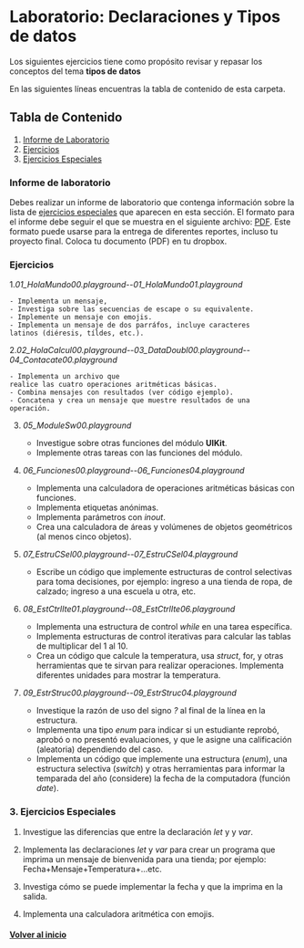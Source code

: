 # Laboratorio: Declaraciones y Tipos de datos<a name="LabTiposDeDatos"></a>

Los siguientes ejercicios tiene como propósito revisar y repasar los 
conceptos del tema **tipos de datos**

En las siguientes líneas encuentras la tabla de contenido de esta carpeta.

## Tabla de Contenido
1. [Informe de Laboratorio](#InfLabPDF)
2. [Ejercicios](#ejercicios)
3. [Ejercicios Especiales](#ejerciciosespeciales)
<!---
4. [Referencias](#referencias)
--->
### Informe de laboratorio<a name="InfLabPDF"></a>

Debes realizar un informe de laboratorio que contenga información sobre la 
lista de [ejercicios especiales](#ejerciciosespeciales) que aparecen en 
esta sección. El formato para el informe 
debe seguir el que se muestra en el siguiente archivo:
[PDF](https://www.dropbox.com/s/f0yia01yn2i1ozw/gral-templete.pdf?dl=0). 
Este formato puede usarse para la entrega de diferentes reportes, incluso 
tu proyecto final. Coloca tu documento (PDF) en tu dropbox.

### Ejercicios<a name="ejercicios"></a>

1.*01_HolaMundo00.playground*--*01_HolaMundo01.playground*

	- Implementa un mensaje, 
	- Investiga sobre las secuencias de escape o su equivalente.
	- Implemente un mensaje con emojis.
	- Implementa un mensaje de dos parráfos, incluye caracteres 
	latinos (diéresis, tíldes, etc.).

2.*02_HolaCalcul00.playground*--*03_DataDoubl00.playground*--
	*04_Contacate00.playground*

	- Implementa un archivo que 
	realice las cuatro operaciones aritméticas básicas. 
	- Combina mensajes con resultados (ver código ejemplo).
	- Concatena y crea un mensaje que muestre resultados de una 
	operación.

3. *05_ModuleSw00.playground*
	- Investigue sobre otras funciones del módulo **UIKit**.
	- Implemente otras tareas con las funciones del módulo.
	
4. *06_Funciones00.playground*--*06_Funciones04.playground*
	- Implementa una calculadora de operaciones aritméticas 
	básicas con funciones.
	- Implementa etiquetas anónimas.
	- Implementa parámetros con _inout_.
	- Crea una calculadora de áreas y volúmenes de 
	objetos geométricos (al menos cinco objetos).
	
5. *07_EstruCSel00.playground*--*07_EstruCSel04.playground*	
	- Escribe un código que implemente estructuras de control 
	selectivas para toma decisiones, por ejemplo: ingreso a una 
	tienda de ropa, de calzado; ingreso a una escuela u otra, etc.
	
6. *08_EstCtrlIte01.playground*--*08_EstCtrlIte06.playground*
	- Implementa una estructura de control _while_ en una tarea 
	específica.
	- Implementa estructuras de control iterativas para calcular 
	las tablas de multiplicar del 1 al 10.
	- Crea un código que calcule la temperatura, usa _struct_,
	for, y otras herramientas que te sirvan para realizar operaciones.
	Implementa diferentes unidades para mostrar la temperatura.
	
7. *09_EstrStruc00.playground*--*09_EstrStruc04.playground* 
	- Investique la razón de uso del signo *?* al final de la línea 
	en la estructura.
	- Implementa una tipo _enum_ para indicar si un estudiante 
	reprobó, aprobó o no presentó evaluaciones, y que le 
	asigne una calificación (aleatoria) dependiendo del caso.
	- Implementa un código que implemente una estructura 
	(_enum_), una estructura selectiva (_switch_) y otras 
	herramientas para informar la temparada del año (considere)
	la fecha de la computadora (función _date_).
	
### 3. Ejercicios Especiales<a name="ejerciciosespeciales"></a>

1. Investigue las diferencias que entre la declaración _let_ y y _var_. 

2. Implementa las declaraciones _let_ y _var_ para crear un programa que 
	imprima un mensaje de bienvenida para una tienda; por ejemplo:
	Fecha+Mensaje+Temperatura+...etc. 
3. Investiga cómo se puede implementar la fecha y que la imprima en la salida.

4. Implementa una calculadora aritmética con emojis.	

#### [Volver al inicio](#LabTiposDeDatos)
